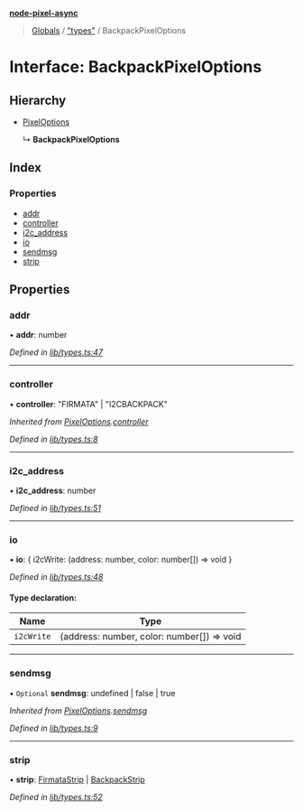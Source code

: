 **[node-pixel-async](../README.md)**

> [Globals](../globals.md) / ["types"](../modules/_types_.md) / BackpackPixelOptions

# Interface: BackpackPixelOptions

## Hierarchy

* [PixelOptions](_types_.pixeloptions.md)

  ↳ **BackpackPixelOptions**

## Index

### Properties

* [addr](_types_.backpackpixeloptions.md#addr)
* [controller](_types_.backpackpixeloptions.md#controller)
* [i2c\_address](_types_.backpackpixeloptions.md#i2c_address)
* [io](_types_.backpackpixeloptions.md#io)
* [sendmsg](_types_.backpackpixeloptions.md#sendmsg)
* [strip](_types_.backpackpixeloptions.md#strip)

## Properties

### addr

•  **addr**: number

*Defined in [lib/types.ts:47](https://github.com/hweeks/node-pixel-async/blob/e2c8d0c/lib/types.ts#L47)*

___

### controller

•  **controller**: \"FIRMATA\" \| \"I2CBACKPACK\"

*Inherited from [PixelOptions](_types_.pixeloptions.md).[controller](_types_.pixeloptions.md#controller)*

*Defined in [lib/types.ts:8](https://github.com/hweeks/node-pixel-async/blob/e2c8d0c/lib/types.ts#L8)*

___

### i2c\_address

•  **i2c\_address**: number

*Defined in [lib/types.ts:51](https://github.com/hweeks/node-pixel-async/blob/e2c8d0c/lib/types.ts#L51)*

___

### io

•  **io**: { i2cWrite: (address: number, color: number[]) => void  }

*Defined in [lib/types.ts:48](https://github.com/hweeks/node-pixel-async/blob/e2c8d0c/lib/types.ts#L48)*

#### Type declaration:

Name | Type |
------ | ------ |
`i2cWrite` | (address: number, color: number[]) => void |

___

### sendmsg

• `Optional` **sendmsg**: undefined \| false \| true

*Inherited from [PixelOptions](_types_.pixeloptions.md).[sendmsg](_types_.pixeloptions.md#sendmsg)*

*Defined in [lib/types.ts:9](https://github.com/hweeks/node-pixel-async/blob/e2c8d0c/lib/types.ts#L9)*

___

### strip

•  **strip**: [FirmataStrip](../classes/_strip_firmata_.firmatastrip.md) \| [BackpackStrip](../classes/_strip_backpack_.backpackstrip.md)

*Defined in [lib/types.ts:52](https://github.com/hweeks/node-pixel-async/blob/e2c8d0c/lib/types.ts#L52)*
